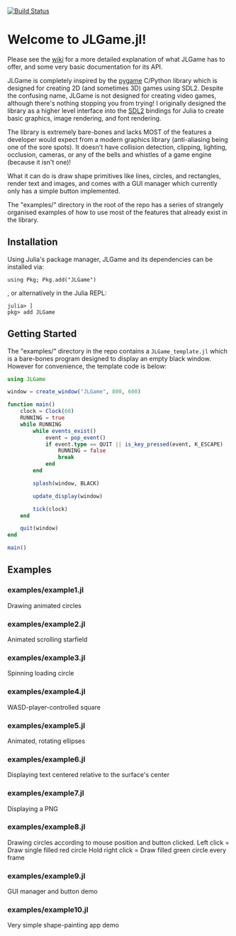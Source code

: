 [![Build Status](https://github.com/cam/JLGame.jl/actions/workflows/CI.yml/badge.svg?branch=main)](https://github.com/cam/JLGame.jl/actions/workflows/CI.yml?query=branch%3Amain)

# Welcome to JLGame.jl!

Please see the [wiki](https://github.com/Noremac11800/JLGame.jl/wiki) for a more detailed explanation of what JLGame has to offer, and some very basic documentation for its API.

JLGame is completely inspired by the [pygame](https://www.pygame.org/docs/) C/Python library which is designed for creating 2D (and sometimes 3D) games using SDL2. Despite the confusing name, JLGame is not designed for creating video games, although there's nothing stopping you from trying! I originally designed the library as a higher level interface into the [SDL2](https://github.com/JuliaMultimedia/SimpleDirectMediaLayer.jl) bindings for Julia to create basic graphics, image rendering, and font rendering. 

The library is extremely bare-bones and lacks MOST of the features a developer would expect from a modern graphics library (anti-aliasing being one of the sore spots). It doesn't have collision detection, clipping, lighting, occlusion, cameras, or any of the bells and whistles of a game engine (because it isn't one)!

What it can do is draw shape primitives like lines, circles, and rectangles, render text and images, and comes with a GUI manager which currently only has a simple button implemented.

The "examples/" directory in the root of the repo has a series of strangely organised examples of how to use most of the features that already exist in the library.

## Installation

Using Julia's package manager, JLGame and its dependencies can be installed via:

```
using Pkg; Pkg.add("JLGame")
```

, or alternatively in the Julia REPL:

```
julia> ]
pkg> add JLGame
```

## Getting Started

The "examples/" directory in the repo contains a `JLGame_template.jl` which is a bare-bones program designed to display an empty black window. However for convenience, the template code is below:

```Julia
using JLGame

window = create_window("JLGame", 800, 600)

function main()
    clock = Clock(60)
    RUNNING = true
    while RUNNING
        while events_exist()
            event = pop_event()
            if event.type == QUIT || is_key_pressed(event, K_ESCAPE)
                RUNNING = false
                break
            end
        end

        splash(window, BLACK)

        update_display(window)

        tick(clock)
    end

    quit(window)
end

main()
```

## Examples

### examples/example1.jl
Drawing animated circles

### examples/example2.jl
Animated scrolling starfield

### examples/example3.jl
Spinning loading circle

### examples/example4.jl
WASD-player-controlled square

### examples/example5.jl
Animated, rotating ellipses

### examples/example6.jl
Displaying text centered relative to the surface's center

### examples/example7.jl
Displaying a PNG

### examples/example8.jl
Drawing circles according to mouse position and button clicked.
Left click = Draw single filled red circle
Hold right click = Draw filled green circle every frame

### examples/example9.jl
GUI manager and button demo

### examples/example10.jl
Very simple shape-painting app demo
